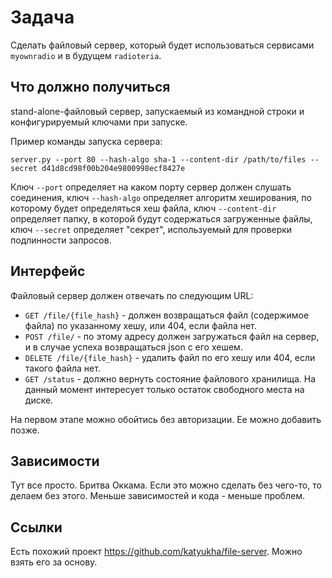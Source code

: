 # Задача
Сделать файловый сервер, который будет использоваться сервисами `myownradio` и в будущем `radioteria`.

## Что должно получиться
stand-alone-файловый сервер, запускаемый из командной строки и конфигурируемый ключами при запуске.

Пример команды запуска сервера:

```
server.py --port 80 --hash-algo sha-1 --content-dir /path/to/files --secret d41d8cd98f00b204e9800998ecf8427e
```

Ключ `--port` определяет на каком порту сервер должен слушать соединения, 
ключ `--hash-algo` определяет алгоритм хеширования, по которому будет определяться хеш файла,
ключ `--content-dir` определяет папку, в которой будут содержаться загруженные файлы,
ключ `--secret` определяет "секрет", используемый для проверки подлинности запросов.

## Интерфейс
Файловый сервер должен отвечать по следующим URL:

  - `GET /file/{file_hash}` - должен возвращаться файл (содержимое файла) по указанному хешу, или 404, если файла нет.
  - `POST /file/` - по этому адресу должен загружаться файл на сервер, и в случае успеха возвращаться json с его хешем.
  - `DELETE /file/{file_hash}` - удалить файл по его хешу или 404, если такого файла нет.
  - `GET /status` - должно вернуть состояние файлового хранилища. На данный момент интересует только остаток свободного места на диске.

На первом этапе можно обойтись без авторизации. Ее можно добавить позже.

## Зависимости
Тут все просто. Бритва Оккама. Если это можно сделать без чего-то, то делаем без этого. 
Меньше зависимостей и кода - меньше проблем.

## Ссылки
Есть похожий проект https://github.com/katyukha/file-server. Можно взять его за основу.

